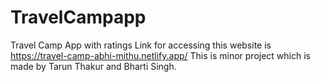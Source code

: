 # TravelCampapp
Travel Camp App with ratings
Link for accessing this website is https://travel-camp-abhi-mithu.netlify.app/ 
This is minor project which is made by Tarun Thakur and Bharti Singh.
